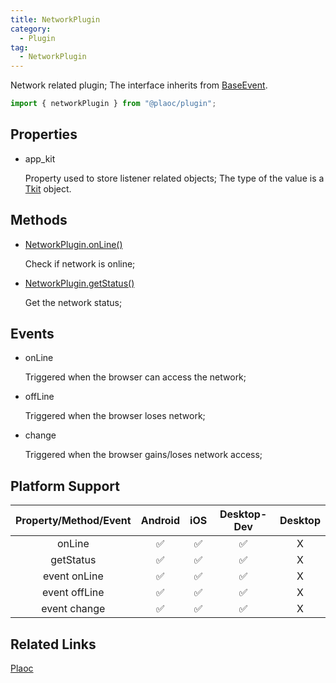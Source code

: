 ```yaml
---
title: NetworkPlugin  
category:
  - Plugin
tag:
  - NetworkPlugin
---
```


Network related plugin;
The interface inherits from [BaseEvent](../../interface/base-event/index.md).

```js 
import { networkPlugin } from "@plaoc/plugin";
```

## Properties

  - app_kit

    Property used to store listener related objects; 
    The type of the value is a [Tkit](../../interface/tkit/index.md) object.

## Methods

  - [NetworkPlugin.onLine()](./on-line.md)

    Check if network is online;

  - [NetworkPlugin.getStatus()](./get-status.md)

    Get the network status;
  
## Events

  - onLine  

    Triggered when the browser can access the network;

  - offLine

    Triggered when the browser loses network;
  
  - change

    Triggered when the browser gains/loses network access; 

## Platform Support

| Property/Method/Event | Android | iOS | Desktop-Dev | Desktop | 
|:--------------------:|:-------:|:---:|:-----------:|:-------:|
| onLine               | ✅      | ✅  | ✅          | X       |  
| getStatus            | ✅      | ✅  | ✅          | X       |
| event onLine         | ✅      | ✅  | ✅          | X       |
| event offLine        | ✅      | ✅  | ✅          | X       |
| event change         | ✅      | ✅  | ✅          | X       |

## Related Links  

[Plaoc](../index.md)